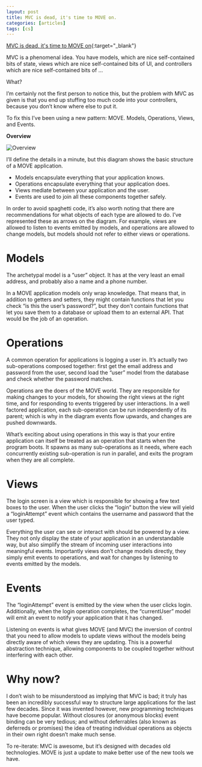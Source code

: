 ```yaml
---
layout: post
title: MVC is dead, it's time to MOVE on.
categories: [articles]
tags: [cs]
---
```


[MVC is dead, it's time to MOVE on](https://cirw.in/blog/time-to-move-on){:target="_blank"}

<!--more-->

MVC is a phenomenal idea. You have models, which are nice self-contained bits of state, views which are nice self-contained bits of UI, and controllers which are nice self-contained bits of …

What?

I’m certainly not the first person to notice this, but the problem with MVC as given is that you end up stuffing too much code into your controllers, because you don’t know where else to put it.

To fix this I’ve been using a new pattern: MOVE. Models, Operations, Views, and Events.

**Overview**

![Overview](https://cirw.in/images/move.jpg "Overview")

I’ll define the details in a minute, but this diagram shows the basic structure of a MOVE application.

- Models encapsulate everything that your application knows.
- Operations encapsulate everything that your application does.
- Views mediate between your application and the user.
- Events are used to join all these components together safely.

In order to avoid spaghetti code, it’s also worth noting that there are recommendations for what objects of each type are allowed to do. I’ve represented these as arrows on the diagram. For example, views are allowed to listen to events emitted by models, and operations are allowed to change models, but models should not refer to either views or operations.

# Models

The archetypal model is a “user” object. It has at the very least an email address, and probably also a name and a phone number.

In a MOVE application models only wrap knowledge. That means that, in addition to getters and setters, they might contain functions that let you check “is this the user’s password?”, but they don’t contain functions that let you save them to a database or upload them to an external API. That would be the job of an operation.

# Operations

A common operation for applications is logging a user in. It’s actually two sub-operations composed together: first get the email address and password from the user, second load the “user” model from the database and check whether the password matches.

Operations are the doers of the MOVE world. They are responsible for making changes to your models, for showing the right views at the right time, and for responding to events triggered by user interactions. In a well factored application, each sub-operation can be run independently of its parent; which is why in the diagram events flow upwards, and changes are pushed downwards.

What’s exciting about using operations in this way is that your entire application can itself be treated as an operation that starts when the program boots. It spawns as many sub-operations as it needs, where each concurrently existing sub-operation is run in parallel, and exits the program when they are all complete.

# Views

The login screen is a view which is responsible for showing a few text boxes to the user. When the user clicks the “login” button the view will yield a “loginAttempt” event which contains the username and password that the user typed.

Everything the user can see or interact with should be powered by a view. They not only display the state of your application in an understandable way, but also simplify the stream of incoming user interactions into meaningful events. Importantly views don’t change models directly, they simply emit events to operations, and wait for changes by listening to events emitted by the models.

# Events

The “loginAttempt” event is emitted by the view when the user clicks login. Additionally, when the login operation completes, the “currentUser” model will emit an event to notify your application that it has changed.

Listening on events is what gives MOVE (and MVC) the inversion of control that you need to allow models to update views without the models being directly aware of which views they are updating. This is a powerful abstraction technique, allowing components to be coupled together without interfering with each other.

# Why now?

I don’t wish to be misunderstood as implying that MVC is bad; it truly has been an incredibly successful way to structure large applications for the last few decades. Since it was invented however, new programming techniques have become popular. Without closures (or anonymous blocks) event binding can be very tedious; and without deferrables (also known as deferreds or promises) the idea of treating individual operations as objects in their own right doesn’t make much sense.

To re-iterate: MVC is awesome, but it’s designed with decades old technologies. MOVE is just a update to make better use of the new tools we have.

